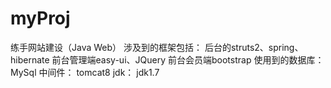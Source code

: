 # myProj
练手网站建设（Java Web）
涉及到的框架包括：
	后台的struts2、spring、hibernate
	前台管理端easy-ui、JQuery
	前台会员端bootstrap
使用到的数据库：
	MySql
中间件：
	tomcat8
jdk：
	jdk1.7